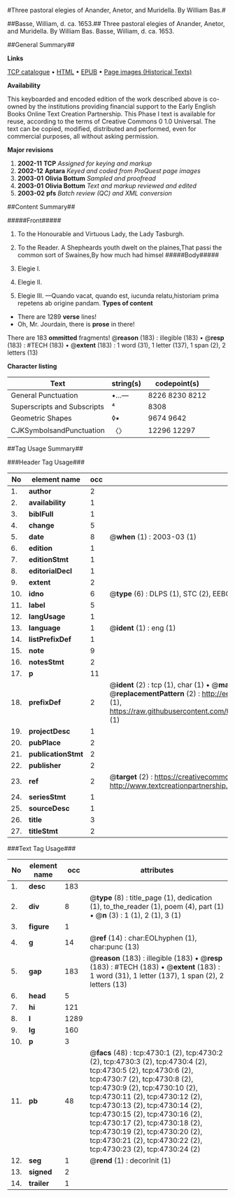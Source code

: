 #Three pastoral elegies of Anander, Anetor, and Muridella. By William Bas.#

##Basse, William, d. ca. 1653.##
Three pastoral elegies of Anander, Anetor, and Muridella. By William Bas.
Basse, William, d. ca. 1653.

##General Summary##

**Links**

[TCP catalogue](http://www.ota.ox.ac.uk/tcp/)  • 
[HTML](http://tei.it.ox.ac.uk/tcp/Texts-HTML/free/A05/A05407.html)  • 
[EPUB](http://tei.it.ox.ac.uk/tcp/Texts-EPUB/free/A05/A05407.epub) • 
[Page images (Historical Texts)](https://data.historicaltexts.jisc.ac.uk/view?pubId=eebo-99840250e&pageId=eebo-99840250e-4730-1)

**Availability**

This keyboarded and encoded edition of the
	       work described above is co-owned by the institutions
	       providing financial support to the Early English Books
	       Online Text Creation Partnership. This Phase I text is
	       available for reuse, according to the terms of Creative
	       Commons 0 1.0 Universal. The text can be copied,
	       modified, distributed and performed, even for
	       commercial purposes, all without asking permission.

**Major revisions**

1. __2002-11__ __TCP__ *Assigned for keying and markup*
1. __2002-12__ __Aptara__ *Keyed and coded from ProQuest page images*
1. __2003-01__ __Olivia Bottum__ *Sampled and proofread*
1. __2003-01__ __Olivia Bottum__ *Text and markup reviewed and edited*
1. __2003-02__ __pfs__ *Batch review (QC) and XML conversion*

##Content Summary##

#####Front#####

1. To the Honourable and Virtuous
Lady, the Lady Tasburgh.

1. To the Reader.
A Shepheards youth dwelt on the plaines,That passi the common sort of Swaines,By how much had himsel
#####Body#####

1. Elegie I.

1. Elegie II.

1. Elegie III.
—Quando vacat, quando est, iucunda relatu,historiam prima repetens ab origine pandam.
**Types of content**

  * There are 1289 **verse** lines!
  * Oh, Mr. Jourdain, there is **prose** in there!

There are 183 **ommitted** fragments! 
 @__reason__ (183) : illegible (183)  •  @__resp__ (183) : #TECH (183)  •  @__extent__ (183) : 1 word (31), 1 letter (137), 1 span (2), 2 letters (13)

**Character listing**


|Text|string(s)|codepoint(s)|
|---|---|---|
|General Punctuation|•…—|8226 8230 8212|
|Superscripts             and Subscripts|⁴|8308|
|Geometric Shapes|◊▪|9674 9642|
|CJKSymbolsandPunctuation|〈〉|12296 12297|

##Tag Usage Summary##

###Header Tag Usage###

|No|element name|occ|attributes|
|---|---|---|---|
|1.|__author__|2||
|2.|__availability__|1||
|3.|__biblFull__|1||
|4.|__change__|5||
|5.|__date__|8| @__when__ (1) : 2003-03 (1)|
|6.|__edition__|1||
|7.|__editionStmt__|1||
|8.|__editorialDecl__|1||
|9.|__extent__|2||
|10.|__idno__|6| @__type__ (6) : DLPS (1), STC (2), EEBO-CITATION (1), PROQUEST (1), VID (1)|
|11.|__label__|5||
|12.|__langUsage__|1||
|13.|__language__|1| @__ident__ (1) : eng (1)|
|14.|__listPrefixDef__|1||
|15.|__note__|9||
|16.|__notesStmt__|2||
|17.|__p__|11||
|18.|__prefixDef__|2| @__ident__ (2) : tcp (1), char (1)  •  @__matchPattern__ (2) : ([0-9\-]+):([0-9IVX]+) (1), (.+) (1)  •  @__replacementPattern__ (2) : http://eebo.chadwyck.com/downloadtiff?vid=$1&page=$2 (1), https://raw.githubusercontent.com/textcreationpartnership/Texts/master/tcpchars.xml#$1 (1)|
|19.|__projectDesc__|1||
|20.|__pubPlace__|2||
|21.|__publicationStmt__|2||
|22.|__publisher__|2||
|23.|__ref__|2| @__target__ (2) : https://creativecommons.org/publicdomain/zero/1.0/ (1), http://www.textcreationpartnership.org/docs/. (1)|
|24.|__seriesStmt__|1||
|25.|__sourceDesc__|1||
|26.|__title__|3||
|27.|__titleStmt__|2||


###Text Tag Usage###

|No|element name|occ|attributes|
|---|---|---|---|
|1.|__desc__|183||
|2.|__div__|8| @__type__ (8) : title_page (1), dedication (1), to_the_reader (1), poem (4), part (1)  •  @__n__ (3) : 1 (1), 2 (1), 3 (1)|
|3.|__figure__|1||
|4.|__g__|14| @__ref__ (14) : char:EOLhyphen (1), char:punc (13)|
|5.|__gap__|183| @__reason__ (183) : illegible (183)  •  @__resp__ (183) : #TECH (183)  •  @__extent__ (183) : 1 word (31), 1 letter (137), 1 span (2), 2 letters (13)|
|6.|__head__|5||
|7.|__hi__|121||
|8.|__l__|1289||
|9.|__lg__|160||
|10.|__p__|3||
|11.|__pb__|48| @__facs__ (48) : tcp:4730:1 (2), tcp:4730:2 (2), tcp:4730:3 (2), tcp:4730:4 (2), tcp:4730:5 (2), tcp:4730:6 (2), tcp:4730:7 (2), tcp:4730:8 (2), tcp:4730:9 (2), tcp:4730:10 (2), tcp:4730:11 (2), tcp:4730:12 (2), tcp:4730:13 (2), tcp:4730:14 (2), tcp:4730:15 (2), tcp:4730:16 (2), tcp:4730:17 (2), tcp:4730:18 (2), tcp:4730:19 (2), tcp:4730:20 (2), tcp:4730:21 (2), tcp:4730:22 (2), tcp:4730:23 (2), tcp:4730:24 (2)|
|12.|__seg__|1| @__rend__ (1) : decorInit (1)|
|13.|__signed__|2||
|14.|__trailer__|1||
